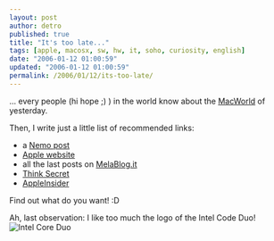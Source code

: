 ```yaml
---
layout: post
author: detro
published: true
title: "It's too late..."
tags: [apple, macosx, sw, hw, it, soho, curiosity, english]
date: "2006-01-12 01:00:59"
updated: "2006-01-12 01:00:59"
permalink: /2006/01/12/its-too-late/
---
```


... every people (hi hope ;) ) in the world know about the <a target="_new" href="http://macworld.apple.com.edgesuite.net/mw/index.html">MacWorld</a> of yesterday.

Then, I write just a little list of recommended links:
<ul>
<li>a <a href="http://blog.neminis.org/apple-elegantemente-potente-ancora.xhtml">Nemo post</a></li>
<li><a href="http://www.apple.com/">Apple website</a></li>
<li>all the last posts on <a href="http://www.melablog.it">MelaBlog.it</a></li>
<li><a href="http://www.thinksecret.com/">Think Secret</a></li>
<li><a href="http://www.appleinsider.com/">AppleInsider</a></li>
</ul> 

Find out what do you want! :D

Ah, last observation: I like too much the logo of the Intel Code Duo!
<img src="http://images.apple.com/it/macbookpro/images/indexintellogo20060109.png" alt="Intel Core Duo" />
